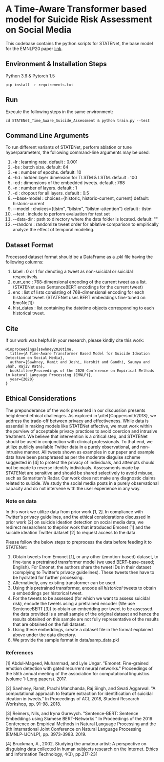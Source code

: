 # A Time-Aware Transformer based model for Suicide Risk Assessment on Social Media
This codebase contains the python scripts for STATENet, the base model for the EMNLP20 paper [link](https://www.aclweb.org/anthology/2020.emnlp-main.619/).

## Environment & Installation Steps
Python 3.6 & Pytorch 1.5

```
pip install -r requirements.txt
```

## Run
Execute the following steps in the same environment:

```
cd STATENet_Time_Aware_Suicide_Assessment & python train.py --test
```

## Command Line Arguments
To run different variants of STATENet, perform ablation or tune hyperparameters, the following command-line arguments may be used:

1. -lr : learning rate. default : 0.001
2. -bs : batch size. default: 64
3. -e : number of epochs. default: 10
4. -hd : hidden layer dimension for TLSTM & LSTM. default : 100
5. -ed : dimensions of the embedded tweets. default : 768
6. -n : number of layers. default : 1
7. -d : dropout for all layers. default : 0.5
8. --base-model : choices={historic, historic-current, current} default: historic-current
9. --model : choices={tlstm", "bilstm", "bilstm-attention"} default : tlstm
10. --test : include to perform evaluation for test set
11. --data-dir : path to directory where the data folder is located. default: ""
12. --random : randomize tweet order for ablative comparison to empirically analyze the effect of temporal modeling.

## Dataset Format
Processed dataset format should be a DataFrame as a .pkl file having the following columns:

1. label : 0 or 1 for denoting a tweet as non-suicidal or suicidal respectively.
2. curr_enc : 768-dimensional encoding of the current tweet as a list. (STATENet uses SentenceBERT encodings for the current tweet)
3. enc : list of lists consisting of 768-dimensional encoding for each historical tweet. (STATENet uses BERT embeddings fine-tuned on EmoNe[1]) 
4. hist_dates : list containing the datetime objects corresponding to each historical tweet.

## Cite
If our work was helpful in your research, please kindly cite this work:
```
@inproceedings{sawhney2020time,
  title={A Time-Aware Transformer Based Model for Suicide Ideation Detection on Social Media},
  author={Sawhney, Ramit and Joshi, Harshit and Gandhi, Saumya and Shah, Rajiv Ratn},
  booktitle={Proceedings of the 2020 Conference on Empirical Methods in Natural Language Processing (EMNLP)},
  year={2020}
}
```

## Ethical Considerations
The preponderance of the work presented in our discussion presents heightened ethical challenges. 
As explored in \citet{Coppersmith2018}, we address the trade-off between privacy and effectiveness. 
While data is essential in making models like STATENet effective, we must work within the purview of acceptable privacy practices to avoid coercion and intrusive treatment. 
We believe that intervention is a critical step, and STATENet should be used in conjunction with clinical professionals.
To that end, we utilize publicly available Twitter data in a purely observational, and non-intrusive manner.
All tweets shown as examples in our paper and example data have been paraphrased as per the moderate disguise scheme suggested in [4] to protect the privacy of individuals, and attempts should not be made to reverse identify individuals. 
Assessments made by STATENet are sensitive and should be shared selectively to avoid misuse, such as Samaritan's Radar.
Our work does not make any diagnostic claims related to suicide. 
We study the social media posts in a purely observational capacity and do not intervene with the user experience in any way.


### Note on data
In this work we utilize data from prior work [1, 2].
In compliance with Twitter's privacy guidelines, and the ethical considerations discussed in prior work [2] on suicide ideation detection on social media data, we redirect researchers to theprior work that introduced Emonet [1] and the suicide ideation Twitter dataset [2] to request access to the data.

Please follow the below steps to preprocess the data before feeding it to STATENet:
1. Obtain tweets from Emonet [1], or any other (emotion-based) dataset, to fine-tune a pretrained transformer model (we used BERT-base-cased; English). For Emonet, the authors share the tweet IDs in their dataset (complying to Twitter's privacy guidelines). These tweets then have to be hydrated for further processing.
2. Alternatively, any existing transformer can be used.
3. Using this pretrained transformer, encode all *historical* tweets to obtain a embeddings per historical tweet.
4. For the tweets to be assessed (for which we want to assess suicidal risk), encode the tweets using a pretrained encoder (We use SentenceBERT [3]) to obtain an embedding per tweet to be assessed.
the data provided is a small sample of the original dataset and hence the results obtained on this sample are not fully representative of the results that are obtained on the full dataset.
5. Using these embeddings, create a dataset file in the format explained above under the data directory.
6. We provide the sample format in data/samp_data.pkl

### References

[1] Abdul-Mageed, Muhammad, and Lyle Ungar. "Emonet: Fine-grained emotion detection with gated recurrent neural networks." Proceedings of the 55th annual meeting of the association for computational linguistics (volume 1: Long papers). 2017.

[2] Sawhney, Ramit, Prachi Manchanda, Raj Singh, and Swati Aggarwal. "A computational approach to feature extraction for identification of suicidal ideation in tweets." In Proceedings of ACL 2018, Student Research Workshop, pp. 91-98. 2018.

[3] Reimers, Nils, and Iryna Gurevych. "Sentence-BERT: Sentence Embeddings using Siamese BERT-Networks." In Proceedings of the 2019 Conference on Empirical Methods in Natural Language Processing and the 9th International Joint Conference on Natural Language Processing (EMNLP-IJCNLP), pp. 3973-3983. 2019.

[4] Bruckman, A., 2002. Studying the amateur artist: A perspective on disguising data collected in human subjects research on the Internet. Ethics and Information Technology, 4(3), pp.217-231
